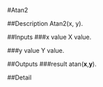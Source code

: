 #Atan2

##Description
Atan2(x, y).

##Inputs
###x value
X value.

###y value
Y value.

##Outputs
###result
atan(**x**,**y**).

##Detail

